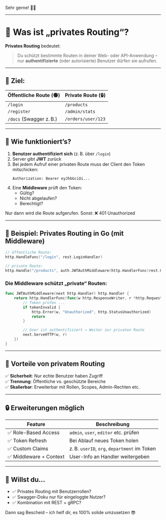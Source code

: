 Sehr gerne! 🚪🔐

---

# 🔐 Was ist „**privates Routing**“?

**Privates Routing** bedeutet:

> Du schützt bestimmte Routen in deiner Web- oder API-Anwendung – nur **authentifizierte** (oder autorisierte) Benutzer dürfen sie aufrufen.

---

## 🎯 Ziel:

| Öffentliche Route (🟢) | Private Route (🔒)           |
|-------------------------|-------------------------------|
| `/login`                | `/products`                  |
| `/register`             | `/admin/stats`               |
| `/docs` (Swagger z. B.) | `/orders/user/123`           |

---

## 🧱 Wie funktioniert’s?

1. **Benutzer authentifiziert sich** (z. B. über `/login`)
2. Server gibt **JWT** zurück
3. Bei jedem Aufruf einer privaten Route muss der Client den Token mitschicken:
   ```
   Authorization: Bearer eyJhbGciOi...
   ```
4. Eine **Middleware** prüft den Token:
   - Gültig?
   - Nicht abgelaufen?
   - Berechtigt?

Nur dann wird die Route aufgerufen. Sonst: ❌ 401 Unauthorized

---

## 🔧 Beispiel: Privates Routing in Go (mit Middleware)

```go
// öffentliche Route:
http.HandleFunc("/login", rest.LoginHandler)

// private Route:
http.Handle("/products", auth.JWTAuthMiddleware(http.HandlerFunc(rest.GetAllProducts)))
```

### Die Middleware schützt „private“ Routen:

```go
func JWTAuthMiddleware(next http.Handler) http.Handler {
	return http.HandlerFunc(func(w http.ResponseWriter, r *http.Request) {
		// Token prüfen ...
		if tokenInvalid {
			http.Error(w, "Unauthorized", http.StatusUnauthorized)
			return
		}

		// User ist authentifiziert → Weiter zur privaten Route
		next.ServeHTTP(w, r)
	})
}
```

---

## 🧠 Vorteile von privatem Routing

✅ **Sicherheit**: Nur echte Benutzer haben Zugriff  
✅ **Trennung**: Öffentliche vs. geschützte Bereiche  
✅ **Skalierbar**: Erweiterbar mit Rollen, Scopes, Admin-Rechten etc.

---

## 🔒 Erweiterungen möglich

| Feature                | Beschreibung                            |
|------------------------|------------------------------------------|
| ✅ Role-Based Access    | `admin`, `user`, `editor` etc. prüfen   |
| ✅ Token Refresh        | Bei Ablauf neues Token holen             |
| ✅ Custom Claims        | z. B. `userID`, `org`, `department` im Token
| ✅ Middleware + Context | User-Info an Handler weitergeben         |

---

## 🧪 Willst du...

- ✅ Privates Routing mit Benutzerrollen?
- ✅ Swagger-Doku nur für eingeloggte Nutzer?
- ✅ Kombination mit REST + gRPC?

Dann sag Bescheid – ich helf dir, es 100% solide umzusetzen 😎